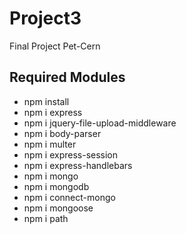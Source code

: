 # Project3
Final Project Pet-Cern

## Required Modules
- npm install
- npm i express
- npm i jquery-file-upload-middleware
- npm i body-parser
- npm i multer 
- npm i express-session
- npm i express-handlebars
- npm i mongo
- npm i mongodb
- npm i connect-mongo
- npm i mongoose
- npm i path

